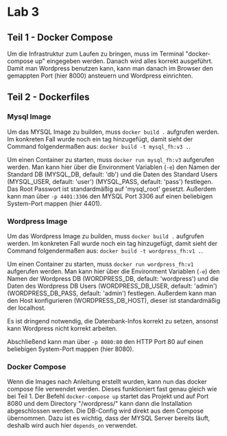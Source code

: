 # Lab 3

## Teil 1 - Docker Compose

Um die Infrastruktur zum Laufen zu bringen, muss im Terminal "docker-compose up" eingegeben werden.
Danach wird alles korrekt ausgeführt.
Damit man Wordpress benutzen kann, kann man danach im Browser den gemappten Port (hier 8000) ansteuern und Wordpress einrichten.

## Teil 2 - Dockerfiles

### Mysql Image

Um das MYSQL Image zu builden, muss `docker build .` aufgrufen werden. Im konkreten Fall wurde noch ein tag hinzugefügt, damit sieht der Command folgendermaßen aus: `docker build -t mysql_fh:v3 .`.

Um einen Container zu starten, muss `docker run mysql_fh:v3` aufgerufen werden. Man kann hier über die Environment Variablen (`-e`) den Namen der Standard DB (MYSQL_DB, default: 'db') und die Daten des Standard Users (MYSQL_USER, default: 'user') (MYSQL_PASS, default: 'pass') festlegen. Das Root Passwort ist standardmäßig auf 'mysql_root' gesetzt. Außerdem kann man über `-p 4401:3306` den MYSQL Port 3306 auf einen beliebigen System-Port mappen (hier 4401).

### Wordpress Image

Um das Wordpress Image zu builden, muss `docker build .` aufgrufen werden. Im konkreten Fall wurde noch ein tag hinzugefügt, damit sieht der Command folgendermaßen aus: `docker build -t wordpress_fh:v1 .`.

Um einen Container zu starten, muss `docker run wordpress_fh:v1` aufgerufen werden. Man kann hier über die Environment Variablen (`-e`) den Namen der Wordpress DB (WORDPRESS_DB, default: 'wordpress') und die Daten des Wordpress DB Users (WORDPRESS_DB_USER, default: 'admin') (WORDPRESS_DB_PASS, default: 'admin') festlegen. Außerdem kann man den Host konfigurieren (WORDPRESS_DB_HOST), dieser ist standardmäßig der localhost.

Es ist dringend notwendig, die Datenbank-Infos korrekt zu setzen, ansonst kann Wordpress nicht korrekt arbeiten.

Abschließend kann man über `-p 8080:80` den HTTP Port 80 auf einen beliebigen System-Port mappen (hier 8080).

### Docker Compose

Wenn die Images nach Anleitung erstellt wurden, kann nun das docker compose file verwendet werden. Dieses funktioniert fast genau gleich wie bei Teil 1. Der Befehl `docker-compose up` startet das Projekt und auf Port 8080 und dem Directory "/wordpress/" kann dann die Installation abgeschlossen werden.
Die DB-Config wird direkt aus dem Compose übernommen. Dazu ist es wichtig, dass der MYSQL Server bereits läuft, deshalb wird auch hier `depends_on` verwendet.
